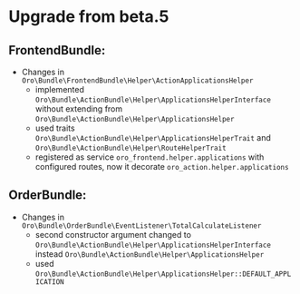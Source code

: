 Upgrade from beta.5
===================

FrontendBundle:
---------------
- Changes in `Oro\Bundle\FrontendBundle\Helper\ActionApplicationsHelper`
    - implemented `Oro\Bundle\ActionBundle\Helper\ApplicationsHelperInterface` without extending from `Oro\Bundle\ActionBundle\Helper\ApplicationsHelper`
    - used traits `Oro\Bundle\ActionBundle\Helper\ApplicationsHelperTrait` and `Oro\Bundle\ActionBundle\Helper\RouteHelperTrait`
    - registered as service `oro_frontend.helper.applications` with configured routes, now it decorate `oro_action.helper.applications`
    
OrderBundle:
------------
- Changes in `Oro\Bundle\OrderBundle\EventListener\TotalCalculateListener`
    - second constructor argument changed to `Oro\Bundle\ActionBundle\Helper\ApplicationsHelperInterface` instead `Oro\Bundle\ActionBundle\Helper\ApplicationsHelper`
    - used `Oro\Bundle\ActionBundle\Helper\ApplicationsHelper::DEFAULT_APPLICATION`
